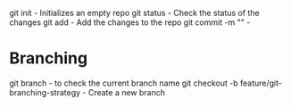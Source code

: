 git init   - Initializes an empty repo
git status - Check the status of the changes
git add <Filename> - Add the changes to the repo
git commit -m "<Any message>" -

# Branching

git branch  - to check the current branch name
git checkout -b feature/git-branching-strategy - Create a new branch